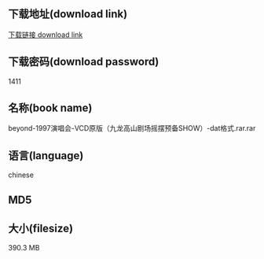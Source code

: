 ## 下载地址(download link)
[下载链接 download link](https://voluble-croquembouche-d321dc.netlify.app/?s=beyond-1997%E6%BC%94%E5%94%B1%E4%BC%9A-VCD%E5%8E%9F%E7%89%88%EF%BC%88%E4%B9%9D%E9%BE%99%E9%AB%98%E5%B1%B1%E5%89%A7%E5%9C%BA%E6%91%87%E6%91%86%E9%A2%84%E5%A4%87SHOW%EF%BC%89-dat%E6%A0%BC%E5%BC%8F.rar)

## 下载密码(download password)
1411

## 名称(book name)
beyond-1997演唱会-VCD原版（九龙高山剧场摇摆预备SHOW）-dat格式.rar.rar

## 语言(language)
chinese

## MD5


## 大小(filesize)
390.3 MB
